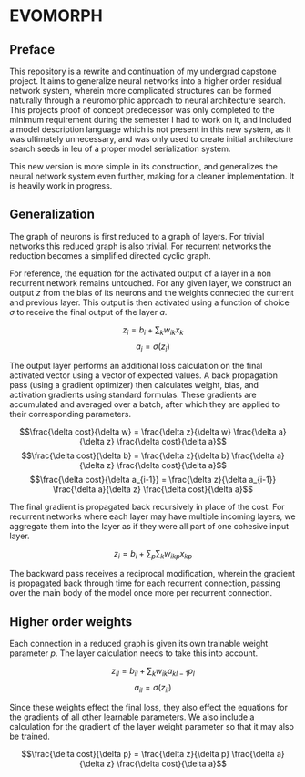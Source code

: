 # EVOMORPH

## Preface

This repository is a rewrite and continuation of my undergrad capstone project. It aims to generalize neural networks into a higher order residual network system, wherein more complicated structures can be formed naturally through a neuromorphic approach to neural architecture search. This projects proof of concept predecessor was only completed to the minimum requirement during the semester I had to work on it, and included a model description language which is not present in this new system, as it was ultimately unnecessary, and was only used to create initial architecture search seeds in leu of a proper model serialization system.

This new version is more simple in its construction, and generalizes the neural network system even further, making for a cleaner implementation. It is heavily work in progress.

## Generalization

The graph of neurons is first reduced to a graph of layers. For trivial networks this reduced graph is also trivial. For recurrent networks the reduction becomes a simplified directed cyclic graph.

For reference, the equation for the activated output of a layer in a non recurrent network remains untouched. For any given layer, we construct an output $z$ from the bias of its neurons and the weights connected the current and previous layer. This output is then activated using a function of choice $\sigma$ to receive the final output of the layer $a$.

$$z_{i} = b_{i} + \sum_{k} w_{ik}x_{k} $$
$$a_{i} = \sigma(z_{i})$$

The output layer performs an additional loss calculation on the final activated vector using a vector of expected values. A back propagation pass (using a gradient optimizer) then calculates weight, bias, and activation gradients using standard formulas. These gradients are accumulated and averaged over a batch, after which they are applied to their corresponding parameters.

$$\frac{\delta cost}{\delta w} = \frac{\delta z}{\delta w} \frac{\delta a}{\delta z} \frac{\delta cost}{\delta a}$$
$$\frac{\delta cost}{\delta b} = \frac{\delta z}{\delta b} \frac{\delta a}{\delta z} \frac{\delta cost}{\delta a}$$
$$\frac{\delta cost}{\delta a_{i-1}} = \frac{\delta z}{\delta a_{i-1}} \frac{\delta a}{\delta z} \frac{\delta cost}{\delta a}$$

The final gradient is propagated back recursively in place of the cost. For recurrent networks where each layer may have multiple incoming layers, we aggregate them into the layer as if they were all part of one cohesive input layer. 

$$z_{i} = b_{i} + \sum_{p}\sum_{k} w_{ikp}x_{kp} $$

The backward pass receives a reciprocal modification, wherein the gradient is propagated back through time for each recurrent connection, passing over the main body of the model once more per recurrent connection.

## Higher order weights

Each connection in a reduced graph is given its own trainable weight parameter $p$. The layer calculation needs to take this into account.

$$z_{il} = b_{il} + \sum_{k} w_{ik}a_{kl-1}p_{l} $$
$$a_{il} = \sigma(z_{il})$$

Since these weights effect the final loss, they also effect the equations for the gradients of all other learnable parameters. We also include a calculation for the gradient of the layer weight parameter so that it may also be trained. 

$$\frac{\delta cost}{\delta p} = \frac{\delta z}{\delta p} \frac{\delta a}{\delta z} \frac{\delta cost}{\delta a}$$
